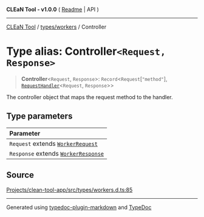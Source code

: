 **CLEaN Tool - v1.0.0** ( [Readme](../../../README.md) \| API )

***

[CLEaN Tool](../../../modules.md) / [types/workers](../README.md) / Controller

# Type alias: Controller`<Request, Response>`

> **Controller**\<`Request`, `Response`\>: `Record`\<`Request`\[`"method"`\], [`RequestHandler`](RequestHandler.md)\<`Request`, `Response`\>\>

The controller object that maps the request method to the handler.

## Type parameters

| Parameter |
| :------ |
| `Request` extends [`WorkerRequest`](WorkerRequest.md) |
| `Response` extends [`WorkerResponse`](WorkerResponse.md) |

## Source

[Projects/clean-tool-app/src/types/workers.d.ts:85](https://github.com/yuckyh/clean-tool-app/)

***

Generated using [typedoc-plugin-markdown](https://www.npmjs.com/package/typedoc-plugin-markdown) and [TypeDoc](https://typedoc.org/)
